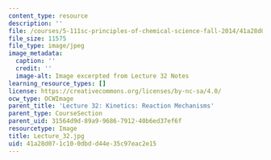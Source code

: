 ```yaml
---
content_type: resource
description: ''
file: /courses/5-111sc-principles-of-chemical-science-fall-2014/41a28d071c100dbdd44e35c97eac2e15_Lecture_32.jpg
file_size: 11575
file_type: image/jpeg
image_metadata:
  caption: ''
  credit: ''
  image-alt: Image excerpted from Lecture 32 Notes
learning_resource_types: []
license: https://creativecommons.org/licenses/by-nc-sa/4.0/
ocw_type: OCWImage
parent_title: 'Lecture 32: Kinetics: Reaction Mechanisms'
parent_type: CourseSection
parent_uid: 31564d9d-89a9-9686-7912-40b6ed37ef6f
resourcetype: Image
title: Lecture_32.jpg
uid: 41a28d07-1c10-0dbd-d44e-35c97eac2e15
---
```

